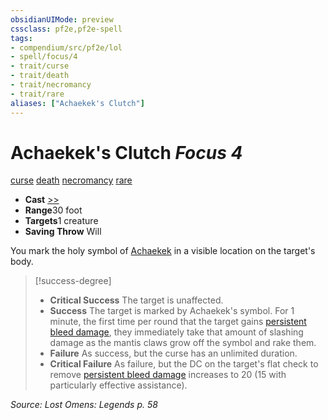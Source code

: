 ```yaml
---
obsidianUIMode: preview
cssclass: pf2e,pf2e-spell
tags:
- compendium/src/pf2e/lol
- spell/focus/4
- trait/curse
- trait/death
- trait/necromancy
- trait/rare
aliases: ["Achaekek's Clutch"]
---
```

# Achaekek's Clutch *Focus 4*   
[curse](rules/traits/curse.md)  [death](rules/traits/death.md)  [necromancy](rules/traits/necromancy.md)  [rare](rules/traits/rare.md)  

- **Cast** [>>](rules/core-rulebook/chapter-9-playing-the-game.md#Actions "Two-Action") 
- **Range**30 foot
- **Targets**1 creature
- **Saving Throw** Will

You mark the holy symbol of [Achaekek](compendium/setting/deities/achaekek-logm.md) in a visible location on the target's body.

> [!success-degree] 
> - **Critical Success** The target is unaffected.
> - **Success** The target is marked by Achaekek's symbol. For 1 minute, the first time per round that the target gains [persistent bleed damage](rules/conditions.md#Persistent%20Damage), they immediately take that amount of slashing damage as the mantis claws grow off the symbol and rake them.
> - **Failure** As success, but the curse has an unlimited duration.
> - **Critical Failure** As failure, but the DC on the target's flat check to remove [persistent bleed damage](rules/conditions.md#Persistent%20Damage) increases to 20 (15 with particularly effective assistance).

*Source: Lost Omens: Legends p. 58*